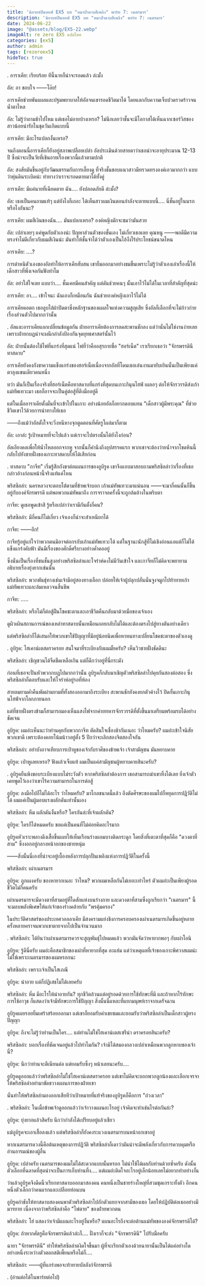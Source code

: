 ```yaml
---
title: 'นิยายสปินออฟ EX5 บท "หมาป่าดาบสีเพลิง" พาร์ท 7: เนตรมาร'
description: 'นิยายสปินออฟ EX5 บท "หมาป่าดาบสีเพลิง" พาร์ท 7: เนตรมาร'
date: 2024-06-22
image: "@assets/blog/EX5-22.webp"
imageAlt: re zero EX5 แปลไทย
categories: [ex5]
author: admin
tags: [rezeroex5]
hideToc: true
---
```

.
อาราเคีย: เรียบร้อย ทีนี้นายก็น่าจะรอดแล้ว ล่ะมั้ง

อัล: อา ขอบใจ ――โอ๊ย!

อาราเคียช่วยพันแผลและปฐมพยาบาลให้อัลจนเขารอดชีวิตมาได้ โดยแลกกับความเจ็บปวดรวดร้าวจนน้ำตาไหล

อัล: ไม่รู้ว่าถามช้าไปไหม แต่เธอไม่อายบ้างเหรอ? ไม่นึกเลยว่าชั้นจะมีโอกาสได้เห็นฉากเซอร์วิสของสาวน้อยน่ารักในชุดวันเกิดแบบนี้

อาราเคีย: มีอะไรแปลกงั้นเหรอ?

จนถึงตอนนี้อาราเคียก็ยังอยู่สภาพเปลือยเปล่า อัลประเมินด้วยสายตาว่าเธอน่าจะอายุประมาณ 12-13 ปี ซึ่งน่าจะเป็นวัยที่เขินอายเรื่องพวกนี้แล้วตามปกติ

อัล: สงสัยมันขึ้นอยู่กับวัฒนธรรมกับการเลี้ยงดู ที่จริงชั้นชอบแนวสาวมีทรวดทรงองค์เอวมากกว่า แบบว่าหุ่นดินระเบิดน่ะ ท่าทางว่าเราจะรอดตายมาได้ทั้งคู่

อาราเคีย: มีแค่นายที่เฉียดตาย ฉัน.... ยังปลอดภัยดี ล่ะมั้ง?

อัล: เธอเป็นคนถามแท้ๆ แต่ยังไงก็เถอะ ได้เห็นสาวผมเงินตอนกำลังจะตายแบบนี้.... นี่ชั้นอยู่ในนรกหรือไงกันนะ?

อาราเคีย: ผมสีเงินของฉัน.... มันแปลกเหรอ? องค์หญิงมักจะชมว่ามันสวย

อัล: เปล่าเลยๆ แค่พูดกับตัวเองน่ะ ปัญหาส่วนตัวของชั้นเอง ไม่เกี่ยวเธอเลย คุณหนู ――พอดีมีความทรงจำไม่ดีเกี่ยวกับผมสีเงินน่ะ มันทำให้ชั้นจำได้ว่าตัวเองเป็นไอ้งั่งไร้ประโยชน์ขนาดไหน

อาราเคีย: ....?

การตำหนิตัวเองของอัลทำให้อาราเคียสับสน เขายิ้มออกมาอย่างขมขื่นเพราะไม่รู้ว่าตัวเองเล่าเรื่องนี้ให้เด็กสาวที่พึ่งเจอกันฟังทำไม

อัล: อย่าใส่ใจเลย แบบว่า.... ชั้นเคยมีคนสำคัญ แต่ดันช่วยคนๆ นั้นเอาไว้ไม่ได้ในเวลาที่สำคัญที่สุดน่ะ

อาราเคีย: อา.... เข้าใจนะ ฉันเองก็เหมือนกัน ฉันช่วยองค์หญิงเอาไว้ไม่ได้

อาราเคียคอตก เธอลูบไล้ผ้าปิดตาซึ่งหลักฐานของแผลใจแห่งความสูญเสีย ซึ่งอัลก็เลือกที่จะไม่ก้าวก่ายเรื่องส่วนตัวไปมากกว่านั้น

.
อัลและอาราเคียแลกเปลี่ยนข้อมูลกัน ฝ่ายอาราเคียต้องการลดสะพานชักลง แต่ว่านั่นไม่ใช่งานง่ายเลย เพราะฝ่ายกบฏน่าจะผนึกกำลังป้องกันจุดยุทธศาสตร์นั้นไว้

อัล: ฝ่ายนั้นต้องใช้ไพ่ที่แกร่งที่สุดแน่ ไพ่ที่ว่าคืออสุรกายชื่อ "ฮอร์เน็ต" เราเรียกเธอว่า "จักรพรรดินีทาสดาบ"

อาราเคียยังคงกังขาความแข็งแกร่งของฮอร์เน็ตเนื่องจากอัลที่โดนเธอเล่นงานมายับเยินนั้นเป็นเพียงแค่ตาลุงแขนเดียวคนหนึ่ง

ทว่า มันก็เป็นเรื่องจริงที่ฮอร์เน็ตคือทาสดาบที่แกร่งที่สุดบนเกาะกินุนไฮฟ์ เผลอๆ ต่อให้จักรวรรดิส่งเก้าแม่ทัพเทวะมา เธอก็อาจจะเป็นคู่ต่อสู้ที่ตึงมืออยู่ดี

แต่ในเมื่ออาราเคียตั้งมั่นที่จะเข้าไปในเกาะ อย่างน้อยอัลก็อยากตอบแทน "เด็กสาวผู้มีพระคุณ" ที่ช่วยชีวิตเขาไว้ด้วยการนำทางให้เธอ

――ถึงแม้ว่าอัลตั้งใจจะวิ่งหนีหางจุกตูดตอนที่ศัตรูโผล่มาก็ตาม

อัล: เอาล่ะ รู้เป้าหมายที่จะไปแล้ว แต่เราจะไปตรงนั้นได้ยังไงก่อน?

อัลเอียงคอเพื่อให้น้ำไหลออกจากหู จากนั้นก็คำนึงถึงอุปสรรคแรก พวกเขาจะต้องว่ายน้ำจากโขดหินนี้กลับไปยังชายฝั่งของเกาะทาสดาบให้ได้เสียก่อน

.
ทาสดาบ "กาจีท" เริ่มรู้สึกกังขาต่อแผนการของอูบิรูค เขาจึงแอบมาสอบถามพริสซิลล่าว่าเรื่องที่เธอกล่าวอ้างก่อนหน้านี้จริงแท้แค่ไหน

พริสซิลล่า: นครหลวงจะตอบโต้ตามที่ข้าพเจ้าบอก เก้าแม่ทัพเทวะมาแน่นอน ――จะมากี่คนนั้นก็ขึ้นอยู่กับองค์จักรพรรดิ แต่พอพวกแม่ทัพมาถึง การจราจลครั้งนี้จะถูกล้มล้างในพริบตา

กาจีท: ดูเธอพูดเข้าสิ รู้หรือเปล่าว่าเรามีกันตั้งกี่คน?

พริสซิลล่า: มีกี่คนก็ไม่เกี่ยว เจ้าเองก็น่าจะสำเหนียกได้

กาจีท: ――อึก!

กาจีทรู้อยู่แก่ใจว่าพวกตนมิอาจต่อกรกับเก้าแม่ทัพเทวะได้ แต่ในฐานะนักสู้ที่ไม่เชิงอ่อนแอแต่ก็ไม่ได้แข็งแกร่งคับฟ้า มันมีเรื่องของศักดิ์ศรีบางอย่างค้ำคออยู่

ซึ่งนั่นเป็นเรื่องที่ชนชั้นสูงอย่างพริสซิลล่าและโจร่าห์คงไม่มีวันเข้าใจ และกาจีทก็ไม่คิดจะพยายามอธิบายเรื่องยุ่งยากเช่นนั้น

พริสซิลล่า: พวกพันธุ์ทางเช่นเจ้ามีอยู่สองทางเลือก ปล่อยให้เจ้าผู้ปลุกปลั่นนั่นจูงจมูกไปท้าทายเก้าแม่ทัพเทวะและล้มเหลวจนสิ้นชีพ

กาจีท: .....

พริสซิลล่า: หรือไม่ก็ต่อสู้ฝืนโชคชะตาและเอาชีวิตคืนกลับมาด้วยมือของเจ้าเอง

ดูผิวเผินสถานการณ์ของเหล่าทาสดาบนั้นเหมือนถอยกลับไม่ได้และต้องตรงไปสู่ทางตันอย่างเดียว

แต่พริสซิลล่าก็ได้เสนอให้พวกเขาใช้ปัญญาที่มีอยู่น้อยนิดเพื่อหาหนทางเปลี่ยนโชคชะตาของตัวเองดู

.
อูบิรูค: ไฮเคาน์เตสดราครอย สนใจมาที่ระเบียงกับผมมั้ยครับ? เห็นวิวชายฝั่งชัดดีนะ

พริสซิลล่า: เชิญชวนได้จืดชืดเหลือเกิน แต่ก็ดีกว่าอยู่ที่นี่กระมัง

ก่อนที่เธอจะปั่นหัวพวกกบฏไปมากกว่านั้น อูบิรูคก็กลับมาเชิญตัวพริสซิลล่าไปคุยกันสองต่อสอง ซึ่งพริสซิลล่าก็ตอบรับและให้โจร่าห์อยู่รอที่ห้อง

สายลมยามค่ำคืนพัดผ่านยามที่ทั้งสองออกมาถึงระเบียง สะพานชักยังคงยกตัวค้างไว้ ปิดกั้นเกาะกินุนไฮฟ์จากโลกภายนอก

แต่ที่ชายฝั่งตรงข้ามก็สามารถมองเห็นแสงไฟจากค่ายทหารจักรวรรดิที่ตั้งขึ้นมาเตรียมพร้อมรบได้อย่างชัดเจน

อูบิรูค: ผมอ่ะเห็นนะว่าท่านคุยกับพวกกาจีท ตัดสินใจเชื่องช้ากันเนอะ ว่าไหมครับ? ผมอ่ะเข้าใจนิสัยพวกเขาดี เพราะต้องคอยโน้มน้าวอยู่ตั้ง 5 ปีกว่าจะเลิกสองจิตสองใจกัน

พริสซิลล่า: อย่าบังอาจเทียบการเป่าหูของเจ้ากับราศีของข้าพเจ้า เจ้าสามัญชน มันหยาบคาย

อูบิรูค: เป่าหูเลยเหรอ? ฟังแล้วเจ็บแท้ ผมเป็นแค่สามัญชนผู้หยาบคายสินะครับ?

.
อูบิรูคยืนพิงขอบระเบียงแบบไม่ระวังตัว หากพริสซิลล่าต้องการ เธอสามารถฆ่าเขาทิ้งได้เลย ยิ่งเจ้าตัวเคยพูดไว้เองว่าเขาไร้ความสามารถในการต่อสู้

อูบิรูค: ลงมือไปก็ไม่ได้อะไร ว่าไหมครับ? มาไกลขนาดนี้แล้ว ถึงตัดศีรษะของผมไปก็หยุดการปฏิวัติไม่ได้ ผมแค่เป็นผู้มอบแรงผลักดันเท่านั้นเอง

พริสซิลล่า: หืม ผลักดันงั้นหรือ? ใครกันล่ะที่เจ้าผลักดัน?

อูบิรูค: ใครก็ได้หมดครับ ขอแค่เป็นคนที่ไม่ค่อยคิดอะไรมาก

อูบิรูคหัวเราะพลางดึงเสื้อขึ้นเผยให้เห็นเรือนร่างผอมบางติดกระดูก โดยสิ่งที่เตะตาที่สุดก็คือ "ดวงตาที่สาม" ซึ่งงอกอยู่กลางหน้าอกของชายหนุ่ม

――สิ่งนั้นนี่เองที่น่าจะอยู่เบื้องหลังการปลุกปั่นเพลิงแห่งการปฏิวัติในครั้งนี้

พริสซิลล่า: เผ่าเนตรมาร

อูบิรูค: ถูกเผงครับ ของหายากเนอะ ว่าไหม? พวกผมเหลือกันไม่เยอะเท่าไหร่ ตัวผมอ่ะเป็นเพียงผู้รอดชีวิตไม่กี่คนครับ

เผ่าเนตรมารจะมีดวงตาที่สามอยู่ที่ใดสักแห่งบนร่างกาย และดวงตาที่สามซึ่งถูกเรียกว่า "เนตรมาร" นี้จะมอบพลังพิเศษให้แก่เจ้าของร่างคล้ายกับ "พรคุ้มครอง"

ในประวัติศาสตร์ของประเทศวอลลาเคีย มีสงครามแย่งชิงการครอบครองเผ่าเนตรมารเกิดขึ้นอยู่หลายครั้งหลายคราจนพวกเขาตายจากไปเป็นจำนวนมาก

.
พริสซิลล่า: ได้ยินว่าเผ่าเนตรมารควรจะสูญพันธุ์ไปหมดแล้ว พวกมันจัดว่าหายากพอๆ กับเผ่าโอนิ

อูบิรูค: รู้ดีนี่ครับ ผมอ่ะคือสมาชิกของเผ่าที่หายากที่สุด อะแฮ่ม แต่ว่าเหตุผลที่เจ้าของเกาะพิศวาสผมน่ะไม่ใช่เพราะเนตรมารของผมหรอกนะ

พริสซิลล่า: เพราะเจ้าเป็นโสเภณี

อูบิรูค: น่าอาย แต่ก็ปฏิเสธไม่ได้เลยครับ

พริสซิลล่า: หึ่ม มีอะไรให้น่าอายกัน? ทุกชีวิตล้วนแต่อยู่รอดด้วยการใช้ทักษะที่มี และถ้าหากไร้ทักษะการใช้อาวุธ ก็แสดงว่าเจ้ามีทักษะการใช้ปัญญา สิ่งนั้นนี่แหละที่แยกมนุษย์เราจากเดรัจฉาน

อูบิรูคเผยรอยยิ้มเศร้าสร้อยออกมา แต่เขาก็ยอมรับคำเชยชมและยอมรับว่าพริสซิลล่าเป็นเด็กสาวผู้ทรงปัญญา

อูบิรูค: ถึงจะไม่รู้ว่าท่านเป็นใคร.... แต่ท่านไม่ใช่ไฮเคาน์เตสเซรีน่า ดราครอยสินะครับ?

พริสซิลล่า: บอกเรื่องที่ชัดเจนอยู่แล้วไปทำไมกัน? เจ้ามิได้สมองกลวงเปล่าเหมือนพวกลูกหาบของเจ้านี่?

อูบิรูค: นึกว่าท่านจะตีเนียนต่อ แต่ยอมรับซึ่งๆ หน้าเลยนะครับ....

อูบิรูคดูออกแล้วว่าพริสซิลล่าไม่ใช่ไฮเคาน์เตสดราครอย แต่เขาไม่คิดจะบอกพวกลูกน้องและเลือกเจรจาให้พริสซิลล่าอย่ามาขัดขวางแผนการของฝ่ายเขา

นั่นทำให้พริสซิลล่ามองออกเสียทีว่าเป้าหมายที่แท้จริงของอูบิรูคก็คือการ "ถ่วงเวลา"

.
พริสซิลล่า: ในเมื่อข้าพเจ้าดูออกแล้วว่าเจ้าวางแผนอะไรอยู่ เจ้าคิดจะทำเช่นไรต่อกันล่ะ?

อูบิรูค: ยุ่งยากแล้วสิครับ นึกว่ากำลังได้เปรียบอยู่แล้วเชียว

แม้อูบิรูคจะเอาเสื้อลงแล้ว แต่พริสซิลล่าก็ยังคงระแวงเนตรมารบนหน้าอกเขาอยู่

หากเนตรมารดวงนี้คือต้นเหตุของการปฏิวัติ พริสซิลล่าก็เดาว่ามันน่าจะมีพลังเกี่ยวกับการควบคุมหรืออ่านอารมณ์ของผู้อื่น

อูบิรูค: เปล่าครับ เนตรมารของผมไม่ได้สะดวกแบบนั้นหรอก ไม่น่าใช้ได้ผลกับท่านด้วยซ้ำครับ ดังนั้นตัวเลือกที่ฉลาดที่สุดน่าจะเป็นการเก็บท่านทิ้ง.... แต่ผมอ่ะติดใจอะไรอยู่เล็กน้อยเลยไม่อยากทำอย่างงั้น

ว่าแล้วอูบิรูคจึงดีดนิ้วเรียกทาสดาบออกมาสองคน คนหนึ่งเป็นชายร่างใหญ่ที่สวมชุดเกราะทั้งตัว อีกคนหนึ่งตัวเล็กกว่าคนแรกและเปลือยท่อนบน

อูบิรูคกำชับให้ทาสดาบสองคนพาตัวพริสซิลล่าไปกักตัวแยกจากสามีของเธอ โดยให้ปฏิบัติต่อเธออย่างมีมารยาท เนื่องจากว่าพริสซิลล่าคือ "ไพ่ตาย" ของฝ่ายพวกตน

พริสซิลล่า: โฮ่ แสดงว่าเจ้ามีแผนอะไรอยู่งั้นหรือ? แผนอะไรถึงจะต่อต้านแม่ทัพขององค์จักรพรรดิได้?

อูบิรูค: ถ้าหากศัตรูคือจักรพรรดิแล้วล่ะก็.... ฝั่งเราก็จะส่ง "จักรพรรดินี" ไปรับมือครับ

ฉายา "จักรพรรดินี" ทำให้พริสซิลล่าตงิดใจขึ้นมา ผู้ที่จะเรียกตัวเองด้วยฉายานั้นเป็นได้แค่อย่างใดอย่างหนึ่งระหว่างตัวตลกสติเพี้ยนหรือไม่ก็....

พริสซิลล่า: ――ผู้ที่แกร่งพอจะท้าทายบัลลังก์จักรพรรดิ

.
(อ่านต่อได้ในพาร์ทต่อไป)
